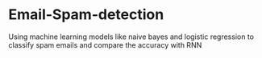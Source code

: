 # Email-Spam-detection
Using machine learning models like naive bayes and logistic regression to classify spam emails and compare the accuracy with RNN
